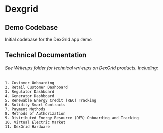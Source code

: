 # Dexgrid

## Demo Codebase

Initial codebase for the DexGrid app demo

## Technical Documentation

###### See Writeups folder for technical writeups on DexGrid products. Including:

    1. Customer Onboarding
    2. Retail Customer Dashboard
    3. Regulator Dashboard
    4. Generator Dashboard
    5. Renewable Energy Credit (REC) Tracking
    6. Solidity Smart Contracts
    7. Payment Methods
    8. Methods of Authorization
    9. Distributed Energy Resource (DER) Onboarding and Tracking
    10. Virtual Electric Market
    11. DexGrid Hardware

